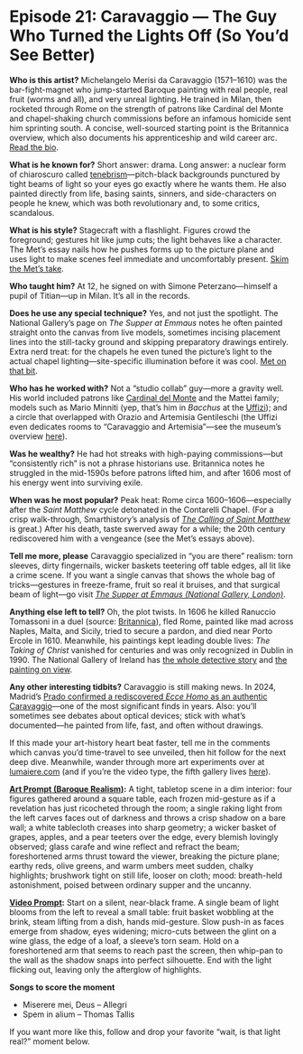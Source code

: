 # Episode 21: Caravaggio — The Guy Who Turned the Lights Off (So You’d See Better)

**Who is this artist?**
Michelangelo Merisi da Caravaggio (1571–1610) was the bar-fight-magnet who jump-started Baroque painting with real people, real fruit (worms and all), and very unreal lighting. He trained in Milan, then rocketed through Rome on the strength of patrons like Cardinal del Monte and chapel-shaking church commissions before an infamous homicide sent him sprinting south. A concise, well-sourced starting point is the Britannica overview, which also documents his apprenticeship and wild career arc. [Read the bio](https://www.britannica.com/biography/Caravaggio).

**What is he known for?**
Short answer: drama. Long answer: a nuclear form of chiaroscuro called [tenebrism](https://www.britannica.com/art/tenebrism)—pitch-black backgrounds punctured by tight beams of light so your eyes go exactly where he wants them. He also painted directly from life, basing saints, sinners, and side-characters on people he knew, which was both revolutionary and, to some critics, scandalous.

**What is his style?**
Stagecraft with a flashlight. Figures crowd the foreground; gestures hit like jump cuts; the light behaves like a character. The Met’s essay nails how he pushes forms up to the picture plane and uses light to make scenes feel immediate and uncomfortably present. [Skim the Met’s take](https://www.metmuseum.org/essays/caravaggio-michelangelo-merisi-1571-1610-and-his-followers).

**Who taught him?**
At 12, he signed on with Simone Peterzano—himself a pupil of Titian—up in Milan. It’s all in the records.

**Does he use any special technique?**
Yes, and not just the spotlight. The National Gallery’s page on *The Supper at Emmaus* notes he often painted straight onto the canvas from live models, sometimes incising placement lines into the still-tacky ground and skipping preparatory drawings entirely.
Extra nerd treat: for the chapels he even tuned the picture’s light to the actual chapel lighting—site-specific illumination before it was cool. [Met on that bit](https://www.metmuseum.org/essays/baroque-rome).

**Who has he worked with?**
Not a “studio collab” guy—more a gravity well. His world included patrons like [Cardinal del Monte](https://www.britannica.com/biography/Caravaggio/The-patronage-of-Cardinal-del-Monte) and the Mattei family; models such as Mario Minniti (yep, that’s him in *Bacchus* at the [Uffizi](https://www.uffizi.it/en/artworks/caravaggio-bacchus)); and a circle that overlapped with Orazio and Artemisia Gentileschi (the Uffizi even dedicates rooms to “Caravaggio and Artemisia”—see the museum’s overview [here](https://www.uffizi.it/en/events/caravaggio-and-the-17th-century)).

**Was he wealthy?**
He had hot streaks with high-paying commissions—but “consistently rich” is not a phrase historians use. Britannica notes he struggled in the mid-1590s before patrons lifted him, and after 1606 most of his energy went into surviving exile. 

**When was he most popular?**
Peak heat: Rome circa 1600–1606—especially after the *Saint Matthew* cycle detonated in the Contarelli Chapel. (For a crisp walk-through, Smarthistory’s analysis of *[The Calling of Saint Matthew](https://smarthistory.org/caravaggio-calling-of-st-matthew/)* is great.) After his death, taste swerved away for a while; the 20th century rediscovered him with a vengeance (see the Met’s essays above).

**Tell me more, please**
Caravaggio specialized in “you are there” realism: torn sleeves, dirty fingernails, wicker baskets teetering off table edges, all lit like a crime scene. If you want a single canvas that shows the whole bag of tricks—gestures in freeze-frame, fruit so real it bruises, and that surgical beam of light—go visit *[The Supper at Emmaus (National Gallery, London)](https://www.nationalgallery.org.uk/paintings/michelangelo-merisi-da-caravaggio-the-supper-at-emmaus)*.

**Anything else left to tell?**
Oh, the plot twists. In 1606 he killed Ranuccio Tomassoni in a duel (source: [Britannica](https://www.britannica.com/biography/Caravaggio/Continued-successes-and-the-murder-of-Tomassoni)), fled Rome, painted like mad across Naples, Malta, and Sicily, tried to secure a pardon, and died near Porto Ercole in 1610. Meanwhile, his paintings kept leading double lives: *The Taking of Christ* vanished for centuries and was only recognized in Dublin in 1990. The National Gallery of Ireland has [the whole detective story](https://www.nationalgallery.ie/art-and-artists/exhibitions/past-exhibitions/caravaggio-25-years-display/caravaggios-taking-0) and [the painting on view](https://www.nationalgallery.ie/art-and-artists/highlights-collection/taking-christ-michelangelo-merisi-da-caravaggio).


**Any other interesting tidbits?**
Caravaggio is still making news. In 2024, Madrid’s [Prado confirmed a rediscovered *Ecce Homo* as an authentic Caravaggio](https://apnews.com/article/096ec3680980004f1f064a0cdf8fa017)—one of the most significant finds in years. Also: you’ll sometimes see debates about optical devices; stick with what’s documented—he painted from life, fast, and often without drawings.

If this made your art-history heart beat faster, tell me in the comments which canvas you’d time-travel to see unveiled, then hit follow for the next deep dive. Meanwhile, wander through more art experiments over at [lumaiere.com](https://lumaiere.com) (and if you’re the video type, the fifth gallery lives [here](https://lumaiere.com/?gallery=videos5)).

**[Art Prompt (Baroque Realism)](https://lumaiere.com/?gallery=baroque2):**
A tight, tabletop scene in a dim interior: four figures gathered around a square table, each frozen mid-gesture as if a revelation has just ricocheted through the room; a single raking light from the left carves faces out of darkness and throws a crisp shadow on a bare wall; a white tablecloth creases into sharp geometry; a wicker basket of grapes, apples, and a pear teeters over the edge, every blemish lovingly observed; glass carafe and wine reflect and refract the beam; foreshortened arms thrust toward the viewer, breaking the picture plane; earthy reds, olive greens, and warm umbers meet sudden, chalky highlights; brushwork tight on still life, looser on cloth; mood: breath-held astonishment, poised between ordinary supper and the uncanny.

**[Video Prompt](https://www.tiktok.com/@davelumai/video/7558648852098698527):**
Start on a silent, near-black frame. A single beam of light blooms from the left to reveal a small table: fruit basket wobbling at the brink, steam lifting from a dish, hands mid-gesture. Slow push-in as faces emerge from shadow, eyes widening; micro-cuts between the glint on a wine glass, the edge of a loaf, a sleeve’s torn seam. Hold on a foreshortened arm that seems to reach past the screen, then whip-pan to the wall as the shadow snaps into perfect silhouette. End with the light flicking out, leaving only the afterglow of highlights.

**Songs to score the moment**

* Miserere mei, Deus – Allegri
* Spem in alium – Thomas Tallis

If you want more like this, follow and drop your favorite “wait, is that light real?” moment below.
